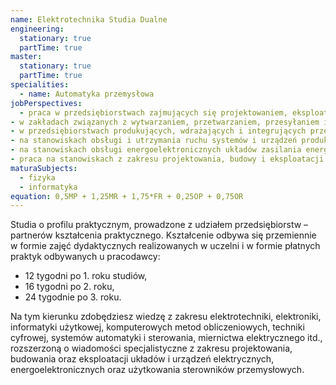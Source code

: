 ```yaml
---
name: Elektrotechnika Studia Dualne
engineering:
  stationary: true
  partTime: true
master:
  stationary: true
  partTime: true
specialities:
  - name: Automatyka przemysłowa
jobPerspectives:
  - praca w przedsiębiorstwach zajmujących się projektowaniem, eksploatacją, diagnostyką oraz problematyką bezpieczeństwa i niezawodności urządzeń i systemów elektrycznych
- w zakładach związanych z wytwarzaniem, przetwarzaniem, przesyłaniem i dystrybucją energii
- w przedsiębiorstwach produkujących, wdrażających i integrujących przemysłowe systemy sterowania oraz systemy pomiarowo-kontrolne
- na stanowiskach obsługi i utrzymania ruchu systemów i urządzeń produkcyjnych
- na stanowiskach obsługi energoelektronicznych układów zasilania energią elektryczną
- praca na stanowiskach z zakresu projektowania, budowy i eksploatacji sieci, instalacji i urządzeń elektrycznych i elektroenergetycznych
maturaSubjects:
  - fizyka
  - informatyka
equation: 0,5MP + 1,25MR + 1,75*FR + 0,25OP + 0,75OR
---
```


Studia o profilu praktycznym, prowadzone z udziałem przedsiębiorstw – partnerów kształcenia praktycznego. Kształcenie odbywa się przemiennie w formie zajęć dydaktycznych realizowanych w uczelni i w formie płatnych praktyk odbywanych u pracodawcy:
- 12 tygodni po 1. roku studiów,
- 16 tygodni po 2. roku,
- 24 tygodnie po 3. roku.

Na tym kierunku zdobędziesz wiedzę z zakresu elektrotechniki, elektroniki, informatyki użytkowej, komputerowych metod obliczeniowych, techniki cyfrowej, systemów automatyki i sterowania, miernictwa elektrycznego itd., rozszerzoną o wiadomości specjalistyczne z zakresu projektowania, budowania oraz eksploatacji układów i urządzeń elektrycznych,
energoelektronicznych oraz użytkowania sterowników przemysłowych.